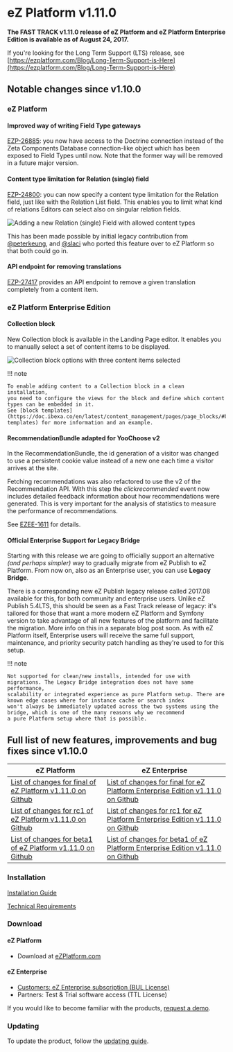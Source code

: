 <!-- vale VariablesVersion = NO -->

# eZ Platform v1.11.0

**The FAST TRACK v1.11.0 release of eZ Platform and eZ Platform Enterprise Edition is available as of August 24, 2017.**

If you're looking for the Long Term Support (LTS) release, see [https://ezplatform.com/Blog/Long-Term-Support-is-Here](https://ezplatform.com/Blog/Long-Term-Support-is-Here)

## Notable changes since v1.10.0

### eZ Platform

#### Improved way of writing Field Type gateways

[EZP-26885](https://issues.ibexa.co/browse/EZP-26885): you now have access to the Doctrine connection instead of
the Zeta Components Database connection-like object which has been exposed to Field Types until now.
Note that the former way will be removed in a future major version.

#### Content type limitation for Relation (single) field

[EZP-24800](https://issues.ibexa.co/browse/EZP-24800): you can now specify a content type limitation for the Relation field,
just like with the Relation List field. This enables you to limit what kind of relations Editors can select also on singular relation fields.

![Adding a new Relation (single) Field with allowed content types](relation_single_allowed_cts.png)

This has been made possible by initial legacy contribution from [@peterkeung](https://github.com/peterkeung), and [@slaci](https://github.com/slaci) who ported this feature over to eZ Platform so that both could go in.

#### API endpoint for removing translations

[EZP-27417](https://issues.ibexa.co/browse/EZP-27417) provides an API endpoint to remove a given translation completely from a content item.

### eZ Platform Enterprise Edition

#### Collection block

New Collection block is available in the Landing Page editor.
It enables you to manually select a set of content items to be displayed.

![Collection block options with three content items selected](collection_block.png)

!!! note

    To enable adding content to a Collection block in a clean installation,
    you need to configure the views for the block and define which content types can be embedded in it.
    See [block templates](https://doc.ibexa.co/en/latest/content_management/pages/page_blocks/#block-templates) for more information and an example.

#### RecommendationBundle adapted for YooChoose v2

In the RecommendationBundle, the id generation of a visitor was changed to use a persistent cookie value
instead of a new one each time a visitor arrives at the site.

Fetching recommendations was also refactored to use the v2 of the Recommendation API.
With this step the *clickrecommended* event now includes detailed feedback information about how recommendations were generated.
This is very important for the analysis of statistics to measure the performance of recommendations.

See [EZEE-1611](https://issues.ibexa.co/browse/EZEE-1611) for details.

#### Official Enterprise Support for Legacy Bridge

Starting with this release we are going to officially support an alternative *(and perhaps simpler)* way to gradually migrate
from eZ Publish to eZ Platform. From now on, also as an Enterprise user, you can use **Legacy Bridge**.

There is a corresponding new eZ Publish legacy release called 2017.08 available for this, for both community and enterprise users.
Unlike eZ Publish 5.4LTS, this should be seen as a Fast Track release of legacy: it's tailored for those that want
a more modern eZ Platform and Symfony version to take advantage of all new features of the platform and facilitate
the migration. More info on this in a separate blog post soon. As with eZ Platform itself, Enterprise users will receive the same
full support, maintenance, and priority security patch handling as they're used to for this setup.

!!! note

    Not supported for clean/new installs, intended for use with migrations. The Legacy Bridge integration does not have same performance,
    scalability or integrated experience as pure Platform setup. There are known edge cases where for instance cache or search index
    won't always be immediately updated across the two systems using the bridge, which is one of the many reasons why we recommend
    a pure Platform setup where that is possible.

## Full list of new features, improvements and bug fixes since v1.10.0

| eZ Platform   | eZ Enterprise  |
|--------------|------------|
| [List of changes for final of eZ Platform v1.11.0 on Github](https://github.com/ezsystems/ezplatform/releases/tag/v1.11.0) | [List of changes for final for eZ Platform Enterprise Edition v1.11.0 on Github](https://github.com/ezsystems/ezplatform-ee/releases/tag/v1.11.0) |
| [List of changes for rc1 of eZ Platform v1.11.0 on Github](https://github.com/ezsystems/ezplatform/releases/tag/v1.11.0-rc1) | [List of changes for rc1 for eZ Platform Enterprise Edition v1.11.0 on Github](https://github.com/ezsystems/ezplatform-ee/releases/tag/v1.11.0-rc1) |
| [List of changes for beta1 of eZ Platform v1.11.0 on Github](https://github.com/ezsystems/ezplatform/releases/tag/v1.11.0-beta1) | [List of changes for beta1 of eZ Platform Enterprise Edition v1.11.0 on Github](https://github.com/ezsystems/ezplatform-ee/releases/tag/v1.11.0-beta1) |

### Installation

[Installation Guide](https://doc.ibexa.co/en/latest/getting_started/install_ez_platform)

[Technical Requirements](https://doc.ibexa.co/en/latest/getting_started/requirements)

### Download

#### eZ Platform

- Download at [eZPlatform.com](http://ezplatform.com/#download)

#### eZ Enterprise

- [Customers: eZ Enterprise subscription (BUL License)](https://support.ez.no/Downloads)
- Partners: Test & Trial software access (TTL License)

If you would like to become familiar with the products, [request a demo](https://www.ibexa.co/forms/request-a-demo).

### Updating

To update the product, follow the [updating guide](https://doc.ibexa.co/en/latest/updating/updating/).
